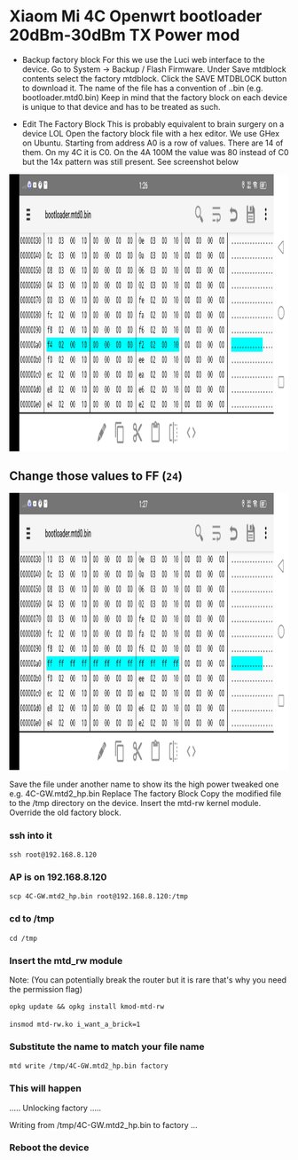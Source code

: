 #  Xiaom Mi 4C Openwrt bootloader 20dBm-30dBm TX Power mod


- Backup factory block
For this we use the Luci web interface to the device.
Go to System → Backup / Flash Firmware.
Under Save mtdblock contents select the factory mtdblock.
Click the SAVE MTDBLOCK button to download it.
The name of the file has a convention of <HOSTNAME>.<Partition name>.bin (e.g. bootloader.mtd0.bin)
Keep in mind that the factory block on each device is unique to that device and has to be treated as such.

- Edit The Factory Block
This is probably equivalent to brain surgery on a device LOL
Open the factory block file with a hex editor. We use GHex on Ubuntu.
Starting from address A0 is a row of values.
There are 14 of them.
On my 4C it is C0.
On the 4A 100M the value was 80 instead of C0 but the 14x pattern was still present.
See screenshot below


<img width="800" height="500" src="https://github.com/xiv3r/20dBm-30dBm-Xiaomi-Mi-4C-Router-Mod/blob/main/Main/Screenshot_20231227_132624.jpg">

## Change those values to FF (`24`)

<img width="800" height="500" src="https://github.com/xiv3r/20dBm-30dBm-Xiaomi-Mi-4C-Router-Mod/blob/main/Main/Screenshot_20231227_132730.jpg">



Save the file under another name to show its the high power tweaked one e.g. 4C-GW.mtd2_hp.bin
Replace The factory Block
Copy the modified file to the /tmp directory on the device.
Insert the mtd-rw kernel module.
Override the old factory block.


### ssh into it

    ssh root@192.168.8.120

### AP is on 192.168.8.120

    scp 4C-GW.mtd2_hp.bin root@192.168.8.120:/tmp


### cd to /tmp
   
    cd /tmp

### Insert the mtd_rw module 

Note: (You can potentially break the router but it is rare that's why you need the permission flag)

    opkg update && opkg install kmod-mtd-rw

    insmod mtd-rw.ko i_want_a_brick=1

### Substitute the name to match your file name
   
    mtd write /tmp/4C-GW.mtd2_hp.bin factory

### This will happen

.....
Unlocking factory
.....

Writing from /tmp/4C-GW.mtd2_hp.bin to factory ... 

### Reboot the device
